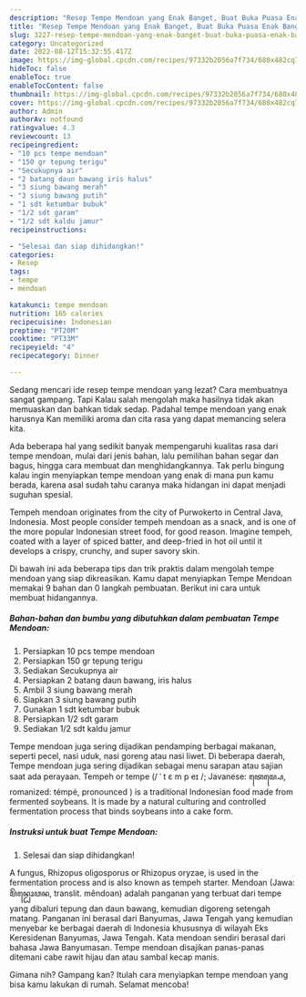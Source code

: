 ```yaml
---
description: "Resep Tempe Mendoan yang Enak Banget, Buat Buka Puasa Enak Banget"
title: "Resep Tempe Mendoan yang Enak Banget, Buat Buka Puasa Enak Banget"
slug: 3227-resep-tempe-mendoan-yang-enak-banget-buat-buka-puasa-enak-banget
category: Uncategorized
date: 2022-08-12T15:32:55.417Z
image: https://img-global.cpcdn.com/recipes/97332b2056a7f734/680x482cq70/tempe-mendoan-foto-resep-utama.jpg
hideToc: false
enableToc: true
enableTocContent: false
thumbnail: https://img-global.cpcdn.com/recipes/97332b2056a7f734/680x482cq70/tempe-mendoan-foto-resep-utama.jpg
cover: https://img-global.cpcdn.com/recipes/97332b2056a7f734/680x482cq70/tempe-mendoan-foto-resep-utama.jpg
author: Admin
authorAv: notfound
ratingvalue: 4.3
reviewcount: 13
recipeingredient:
- "10 pcs tempe mendoan"
- "150 gr tepung terigu"
- "Secukupnya air"
- "2 batang daun bawang iris halus"
- "3 siung bawang merah"
- "3 siung bawang putih"
- "1 sdt ketumbar bubuk"
- "1/2 sdt garam"
- "1/2 sdt kaldu jamur"
recipeinstructions:

- "Selesai dan siap dihidangkan!"
categories:
- Resep
tags:
- tempe
- mendoan

katakunci: tempe mendoan 
nutrition: 165 calories
recipecuisine: Indonesian
preptime: "PT20M"
cooktime: "PT33M"
recipeyield: "4"
recipecategory: Dinner

---
```



Sedang mencari ide resep tempe mendoan yang lezat? Cara membuatnya sangat gampang. Tapi Kalau salah mengolah maka hasilnya tidak akan memuaskan dan bahkan tidak sedap. Padahal tempe mendoan yang enak harusnya Kan memiliki aroma dan cita rasa yang dapat memancing selera kita.


Ada beberapa hal yang sedikit banyak mempengaruhi kualitas rasa dari tempe mendoan, mulai dari jenis bahan, lalu pemilihan bahan segar dan bagus, hingga cara membuat dan menghidangkannya. Tak perlu bingung kalau ingin menyiapkan tempe mendoan yang enak di mana pun kamu berada, karena asal sudah tahu caranya maka hidangan ini dapat menjadi suguhan spesial.

Tempeh mendoan originates from the city of Purwokerto in Central Java, Indonesia. Most people consider tempeh mendoan as a snack, and is one of the more popular Indonesian street food, for good reason. Imagine tempeh, coated with a layer of spiced batter, and deep-fried in hot oil until it develops a crispy, crunchy, and super savory skin.


Di bawah ini ada beberapa tips dan trik praktis dalam mengolah tempe mendoan yang siap dikreasikan. Kamu dapat menyiapkan Tempe Mendoan memakai 9 bahan dan 0 langkah pembuatan. Berikut ini cara untuk membuat hidangannya.

<!--inarticleads1-->

##### Bahan-bahan dan bumbu yang dibutuhkan dalam pembuatan Tempe Mendoan:

1. Persiapkan 10 pcs tempe mendoan
1. Persiapkan 150 gr tepung terigu
1. Sediakan Secukupnya air
1. Persiapkan 2 batang daun bawang, iris halus
1. Ambil 3 siung bawang merah
1. Siapkan 3 siung bawang putih
1. Gunakan 1 sdt ketumbar bubuk
1. Persiapkan 1/2 sdt garam
1. Sediakan 1/2 sdt kaldu jamur


Tempe mendoan juga sering dijadikan pendamping berbagai makanan, seperti pecel, nasi uduk, nasi goreng atau nasi liwet. Di beberapa daerah, Tempe mendoan juga sering dijadikan sebagai menu sarapan atau sajian saat ada perayaan. Tempeh or tempe (/ ˈ t ɛ m p eɪ /; Javanese: ꦠꦺꦩ꧀ꦥꦺ, romanized: témpé, pronounced ) is a traditional Indonesian food made from fermented soybeans. It is made by a natural culturing and controlled fermentation process that binds soybeans into a cake form. 

<!--inarticleads2-->

##### Instruksi untuk buat Tempe Mendoan:


1. Selesai dan siap dihidangkan!

A fungus, Rhizopus oligosporus or Rhizopus oryzae, is used in the fermentation process and is also known as tempeh starter. Mendoan (Jawa: ꦩꦼꦤ꧀ꦝꦺꦴꦮꦤ, translit. mêndoan) adalah panganan yang terbuat dari tempe yang dibaluri tepung dan daun bawang, kemudian digoreng setengah matang. Panganan ini berasal dari Banyumas, Jawa Tengah yang kemudian menyebar ke berbagai daerah di Indonesia khususnya di wilayah Eks Keresidenan Banyumas, Jawa Tengah. Kata mendoan sendiri berasal dari bahasa Jawa Banyumasan. Tempe mendoan disajikan panas-panas ditemani cabe rawit hijau dan atau sambal kecap manis. 

Gimana nih? Gampang kan? Itulah cara menyiapkan tempe mendoan yang bisa kamu lakukan di rumah. Selamat mencoba!
